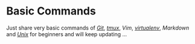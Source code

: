 # Basic Commands

Just share very basic commands of [*Git*](Git_Commands.md), [*tmux*](tmux_Commands.md), *Vim*, [*virtualenv*](virtualenv_Commands.md), *Markdown* and [*Unix*](tmux_Commands.md) for beginners and will keep updating ...

